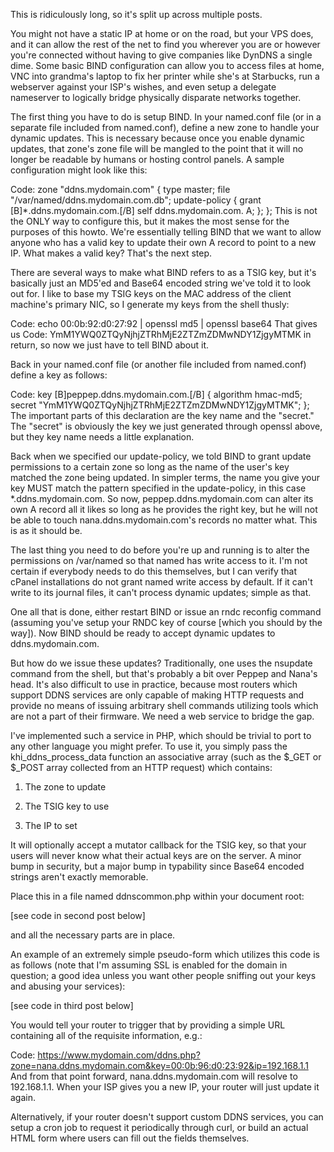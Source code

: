 This is ridiculously long, so it's split up across multiple posts.

You might not have a static IP at home or on the road, but your VPS does, and it can allow the rest of the net to find you wherever you are or however you're connected without having to give companies like DynDNS a single dime. Some basic BIND configuration can allow you to access files at home, VNC into grandma's laptop to fix her printer while she's at Starbucks, run a webserver against your ISP's wishes, and even setup a delegate nameserver to logically bridge physically disparate networks together. 

The first thing you have to do is setup BIND. In your named.conf file (or in a separate file included from named.conf), define a new zone to handle your dynamic updates. This is necessary because once you enable dynamic updates, that zone's zone file will be mangled to the point that it will no longer be readable by humans or hosting control panels. A sample configuration might look like this:

Code:
zone "ddns.mydomain.com" 
{
	type master;
	file "/var/named/ddns.mydomain.com.db";
	update-policy { grant [B]*.ddns.mydomain.com.[/B] self ddns.mydomain.com. A; };
};
This is not the ONLY way to configure this, but it makes the most sense for the purposes of this howto. We're essentially telling BIND that we want to allow anyone who has a valid key to update their own A record to point to a new IP. What makes a valid key? That's the next step.

There are several ways to make what BIND refers to as a TSIG key, but it's basically just an MD5'ed and Base64 encoded string we've told it to look out for. I like to base my TSIG keys on the MAC address of the client machine's primary NIC, so I generate my keys from the shell thusly:

Code:
echo 00:0b:92:d0:27:92 | openssl md5 | openssl base64
That gives us
Code:
YmM1YWQ0ZTQyNjhjZTRhMjE2ZTZmZDMwNDY1ZjgyMTMK
in return, so now we just have to tell BIND about it.

Back in your named.conf file (or another file included from named.conf) define a key as follows:

Code:
key [B]peppep.ddns.mydomain.com.[/B]
{
	algorithm hmac-md5;
	secret "YmM1YWQ0ZTQyNjhjZTRhMjE2ZTZmZDMwNDY1ZjgyMTMK";
};
The important parts of this declaration are the key name and the "secret." The "secret" is obviously the key we just generated through openssl above, but they key name needs a little explanation. 

Back when we specified our update-policy, we told BIND to grant update permissions to a certain zone so long as the name of the user's key matched the zone being updated. In simpler terms, the name you give your key MUST match the pattern specified in the update-policy, in this case *.ddns.mydomain.com. So now, peppep.ddns.mydomain.com can alter its own A record all it likes so long as he provides the right key, but he will not be able to touch nana.ddns.mydomain.com's records no matter what. This is as it should be. 

The last thing you need to do before you're up and running is to alter the permissions on /var/named so that named has write access to it. I'm not certain if everybody needs to do this themselves, but I can verify that cPanel installations do not grant named write access by default. If it can't write to its journal files, it can't process dynamic updates; simple as that. 

One all that is done, either restart BIND or issue an rndc reconfig command (assuming you've setup your RNDC key of course [which you should by the way]). Now BIND should be ready to accept dynamic updates to ddns.mydomain.com.

But how do we issue these updates? Traditionally, one uses the nsupdate command from the shell, but that's probably a bit over Peppep and Nana's head. It's also difficult to use in practice, because most routers which support DDNS services are only capable of making HTTP requests and provide no means of issuing arbitrary shell commands utilizing tools which are not a part of their firmware. We need a web service to bridge the gap. 

I've implemented such a service in PHP, which should be trivial to port to any other language you might prefer. To use it, you simply pass the khi_ddns_process_data function an associative array (such as the $_GET or $_POST array collected from an HTTP request) which contains:

1. The zone to update

2. The TSIG key to use

3. The IP to set

It will optionally accept a mutator callback for the TSIG key, so that your users will never know what their actual keys are on the server. A minor bump in security, but a major bump in typability since Base64 encoded strings aren't exactly memorable. 

Place this in a file named ddnscommon.php within your document root:

[see code in second post below]

and all the necessary parts are in place. 

An example of an extremely simple pseudo-form which utilizes this code is as follows (note that I'm assuming SSL is enabled for the domain in question; a good idea unless you want other people sniffing out your keys and abusing your services):

[see code in third post below]

You would tell your router to trigger that by providing a simple URL containing all of the requisite information, e.g.:

Code:
https://www.mydomain.com/ddns.php?zone=nana.ddns.mydomain.com&key=00:0b:96:d0:23:92&ip=192.168.1.1
And from that point forward, nana.ddns.mydomain.com will resolve to 192.168.1.1. When your ISP gives you a new IP, your router will just update it again.

Alternatively, if your router doesn't support custom DDNS services, you can setup a cron job to request it periodically through curl, or build an actual HTML form where users can fill out the fields themselves.
